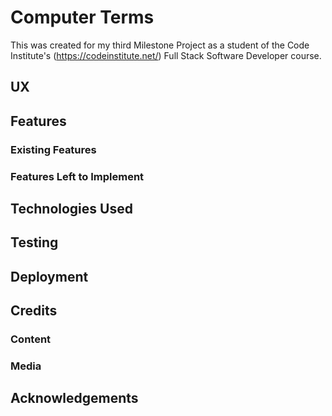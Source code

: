 # Computer Terms

This was created for my third Milestone Project as a student of the Code Institute's (https://codeinstitute.net/) Full Stack Software Developer course.

## UX

## Features

### Existing Features

### Features Left to Implement 

## Technologies Used

## Testing

## Deployment

## Credits

### Content

### Media

## Acknowledgements
